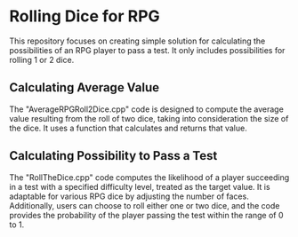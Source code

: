 # Rolling Dice for RPG 
 This repository focuses on creating simple solution for calculating the possibilities of an RPG player to pass a test. It only includes possibilities for rolling 1 or 2 dice.


## Calculating Average Value
The "AverageRPGRoll2Dice.cpp" code is designed to compute the average value resulting from the roll of two dice, taking into consideration the size of the dice. It uses a function that calculates and returns that value. 


## Calculating Possibility to Pass a Test
The "RollTheDice.cpp" code computes the likelihood of a player succeeding in a test with a specified difficulty level, treated as the target value. It is adaptable for various RPG dice by adjusting the number of faces. Additionally, users can choose to roll either one or two dice, and the code provides the probability of the player passing the test within the range of 0 to 1.
